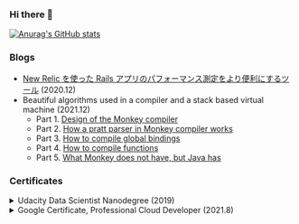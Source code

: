 ### Hi there 👋

[![Anurag's GitHub stats](https://github-readme-stats.vercel.app/api?username=kudojp&count_private=true&show_icons=true)](https://github.com/anuraghazra/github-readme-stats)


<!--
**kudojp/kudojp** is a ✨ _special_ ✨ repository because its `README.md` (this file) appears on your GitHub profile.

Here are some ideas to get you started:

- 🔭 I’m currently working on ...
- 🌱 I’m currently learning ...
- 👯 I’m looking to collaborate on ...
- 🤔 I’m looking for help with ...
- 💬 Ask me about ...
- 📫 How to reach me: ...
- 😄 Pronouns: ...
- ⚡ Fun fact: ...
-->




### Blogs

- [New Relic を使った Rails アプリのパフォーマンス測定をより便利にするツール](https://kudojp.github.io/Rails-NewRelic-TechBlog2020.pdf) (2020.12)
- Beautiful algorithms used in a compiler and a stack based virtual machine (2021.12)
  - Part 1. [Design of the Monkey compiler](https://www.wantedly.com/users/67312544/post_articles/363007)
  - Part 2. [How a pratt parser in Monkey compiler works](https://www.wantedly.com/users/67312544/post_articles/364335)
  - Part 3. [How to compile global bindings](https://www.wantedly.com/users/67312544/post_articles/365686)
  - Part 4. [How to compile functions](https://www.wantedly.com/users/67312544/post_articles/367694)
  - Part 5. [What Monkey does not have, but Java has](https://www.wantedly.com/users/67312544/post_articles/366601)


### Certificates


<details>
<summary>Udacity Data Scientist Nanodegree (2019)</summary>
  
![image](https://user-images.githubusercontent.com/44487754/149965064-9e87932e-b26d-4034-af49-87aaff8f3c01.png)


</details>


<details>
<summary>Google Certificate, Professional Cloud Developer (2021.8)</summary>

![image](https://user-images.githubusercontent.com/44487754/149964212-b5bc31df-1829-4547-ad4d-533198c32ca3.png)

</details>


